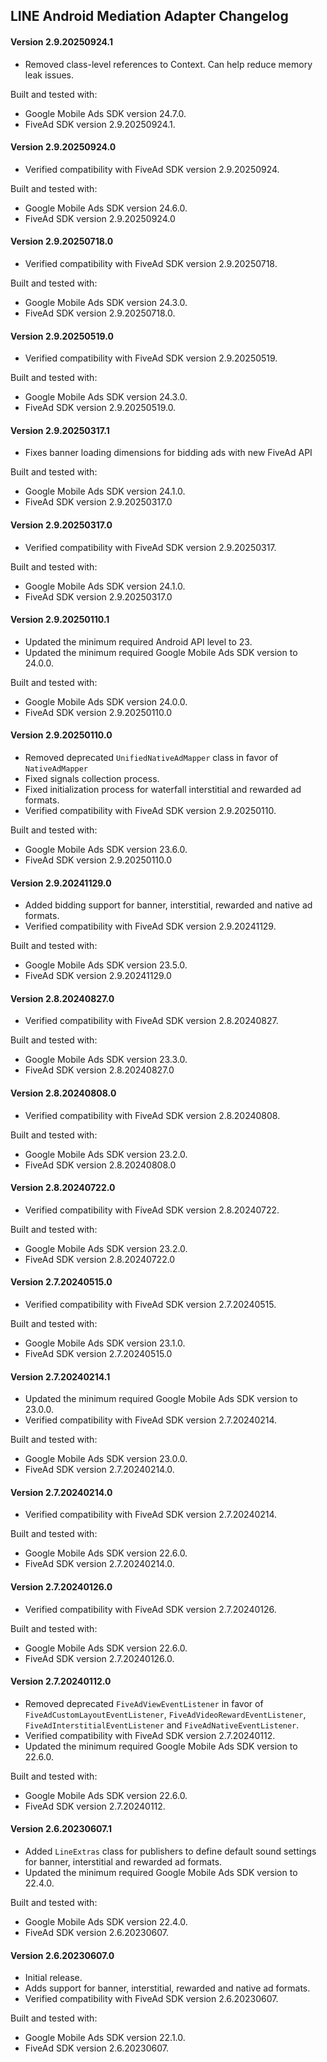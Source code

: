 ## LINE Android Mediation Adapter Changelog

#### Version 2.9.20250924.1
- Removed class-level references to Context. Can help reduce memory leak issues.

Built and tested with:
- Google Mobile Ads SDK version 24.7.0.
- FiveAd SDK version 2.9.20250924.1.

#### Version 2.9.20250924.0
- Verified compatibility with FiveAd SDK version 2.9.20250924.

Built and tested with:
- Google Mobile Ads SDK version 24.6.0.
- FiveAd SDK version 2.9.20250924.0

#### Version 2.9.20250718.0
- Verified compatibility with FiveAd SDK version 2.9.20250718.

Built and tested with:
- Google Mobile Ads SDK version 24.3.0.
- FiveAd SDK version 2.9.20250718.0.

#### Version 2.9.20250519.0
- Verified compatibility with FiveAd SDK version 2.9.20250519.

Built and tested with:
- Google Mobile Ads SDK version 24.3.0.
- FiveAd SDK version 2.9.20250519.0.

#### Version 2.9.20250317.1
- Fixes banner loading dimensions for bidding ads with new FiveAd API

Built and tested with:
- Google Mobile Ads SDK version 24.1.0.
- FiveAd SDK version 2.9.20250317.0

#### Version 2.9.20250317.0
- Verified compatibility with FiveAd SDK version 2.9.20250317.

Built and tested with:
- Google Mobile Ads SDK version 24.1.0.
- FiveAd SDK version 2.9.20250317.0

#### Version 2.9.20250110.1
- Updated the minimum required Android API level to 23.
- Updated the minimum required Google Mobile Ads SDK version to 24.0.0.

Built and tested with:
- Google Mobile Ads SDK version 24.0.0.
- FiveAd SDK version 2.9.20250110.0

#### Version 2.9.20250110.0
- Removed deprecated `UnifiedNativeAdMapper` class in favor of `NativeAdMapper`
- Fixed signals collection process.
- Fixed initialization process for waterfall interstitial and rewarded ad formats.
- Verified compatibility with FiveAd SDK version 2.9.20250110.

Built and tested with:
- Google Mobile Ads SDK version 23.6.0.
- FiveAd SDK version 2.9.20250110.0

#### Version 2.9.20241129.0
- Added bidding support for banner, interstitial, rewarded and native ad formats.
- Verified compatibility with FiveAd SDK version 2.9.20241129.

Built and tested with:
- Google Mobile Ads SDK version 23.5.0.
- FiveAd SDK version 2.9.20241129.0

#### Version 2.8.20240827.0
- Verified compatibility with FiveAd SDK version 2.8.20240827.

Built and tested with:
- Google Mobile Ads SDK version 23.3.0.
- FiveAd SDK version 2.8.20240827.0

#### Version 2.8.20240808.0
- Verified compatibility with FiveAd SDK version 2.8.20240808.

Built and tested with:
- Google Mobile Ads SDK version 23.2.0.
- FiveAd SDK version 2.8.20240808.0

#### Version 2.8.20240722.0
- Verified compatibility with FiveAd SDK version 2.8.20240722.

Built and tested with:
- Google Mobile Ads SDK version 23.2.0.
- FiveAd SDK version 2.8.20240722.0

#### Version 2.7.20240515.0
- Verified compatibility with FiveAd SDK version 2.7.20240515.

Built and tested with:
- Google Mobile Ads SDK version 23.1.0.
- FiveAd SDK version 2.7.20240515.0

#### Version 2.7.20240214.1
- Updated the minimum required Google Mobile Ads SDK version to 23.0.0.
- Verified compatibility with FiveAd SDK version 2.7.20240214.

Built and tested with:
- Google Mobile Ads SDK version 23.0.0.
- FiveAd SDK version 2.7.20240214.0.

#### Version 2.7.20240214.0
- Verified compatibility with FiveAd SDK version 2.7.20240214.

Built and tested with:
- Google Mobile Ads SDK version 22.6.0.
- FiveAd SDK version 2.7.20240214.0.

#### Version 2.7.20240126.0
- Verified compatibility with FiveAd SDK version 2.7.20240126.

Built and tested with:
- Google Mobile Ads SDK version 22.6.0.
- FiveAd SDK version 2.7.20240126.0.

#### Version 2.7.20240112.0
- Removed deprecated `FiveAdViewEventListener` in favor of
`FiveAdCustomLayoutEventListener`, `FiveAdVideoRewardEventListener`,
`FiveAdInterstitialEventListener` and `FiveAdNativeEventListener`.
- Verified compatibility with FiveAd SDK version 2.7.20240112.
- Updated the minimum required Google Mobile Ads SDK version to 22.6.0.

Built and tested with:
- Google Mobile Ads SDK version 22.6.0.
- FiveAd SDK version 2.7.20240112.

#### Version 2.6.20230607.1
- Added `LineExtras` class for publishers to define default sound settings for
banner, interstitial and rewarded ad formats.
- Updated the minimum required Google Mobile Ads SDK version to 22.4.0.

Built and tested with:
- Google Mobile Ads SDK version 22.4.0.
- FiveAd SDK version 2.6.20230607.

#### Version 2.6.20230607.0
- Initial release.
- Adds support for banner, interstitial, rewarded and native ad formats.
- Verified compatibility with FiveAd SDK version 2.6.20230607.

Built and tested with:
- Google Mobile Ads SDK version 22.1.0.
- FiveAd SDK version 2.6.20230607.